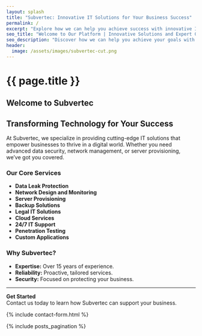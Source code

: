 ```yaml
---
layout: splash
title: "Subvertec: Innovative IT Solutions for Your Business Success"
permalink: /
excerpt: "Explore how we can help you achieve success with innovative IT solutions and expert guidance tailored to your business needs."
seo_title: "Welcome to Our Platform | Innovative Solutions and Expert Guidance"
seo_description: "Discover how we can help you achieve your goals with innovative solutions and expert guidance. Learn more about what we offer and how we can assist you."
header:
  image: /assets/images/subvertec-cut.png
---
```


# {{ page.title }}

## Welcome to Subvertec

## Transforming Technology for Your Success

At Subvertec, we specialize in providing cutting-edge IT solutions that empower businesses to thrive in a digital world. Whether you need advanced data security, network management, or server provisioning, we’ve got you covered.

### Our Core Services

- **Data Leak Protection**
- **Network Design and Monitoring**
- **Server Provisioning**
- **Backup Solutions**
- **Legal IT Solutions**
- **Cloud Services**
- **24/7 IT Support**
- **Penetration Testing**
- **Custom Applications**

### Why Subvertec?

- **Expertise:** Over 15 years of experience.
- **Reliability:** Proactive, tailored services.
- **Security:** Focused on protecting your business.

---

**Get Started**  
Contact us today to learn how Subvertec can support your business.

{% include contact-form.html %}

{% include posts_pagination %}
